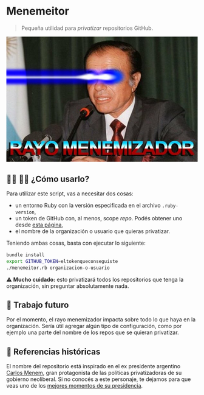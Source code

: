 # Menemeitor

> Pequeña utilidad para _privatizar_ repositorios GitHub.

![portada](assets/portada.jpg)

## :man_technologist: :woman_technologist: ¿Cómo usarlo?

Para utilizar este script, vas a necesitar dos cosas: 
* un entorno Ruby con la versión especificada en el archivo `.ruby-version`,
* un token de GitHub con, al menos, scope _repo_. Podés obtener uno desde [esta página](https://github.com/settings/tokens),
* el nombre de la organización o usuario que quieras privatizar.

Teniendo ambas cosas, basta con ejecutar lo siguiente:

```bash
bundle install
export GITHUB_TOKEN=eltokenqueconseguiste
./menemeitor.rb organizacion-o-usuario
```

:warning: **Mucho cuidado:** esto privatizará todos los repositorios que tenga la organización, sin preguntar absolutamente nada.

## :memo: Trabajo futuro

Por el momento, el rayo menemizador impacta sobre todo lo que haya en la organización. Sería útil agregar algún tipo de configuración, como por ejemplo una parte del nombre de los repos que se quieran privatizar. 

## :book: Referencias históricas

El nombre del repositorio está inspirado en el ex presidente argentino [Carlos Menem](https://es.wikipedia.org/wiki/Carlos_Menem), gran protagonista de las políticas privatizadoras de su gobierno neoliberal. Si no conocés a este personaje, te dejamos para que veas uno de los [mejores momentos de su presidencia](https://www.youtube.com/watch?v=C5pbxl4j7Eo).
